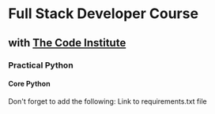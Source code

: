 # Full Stack Developer Course

## with [The Code Institute](https://codeinstitute.net/)

### Practical Python

#### Core Python








Don't forget to add the following:
Link to requirements.txt file
